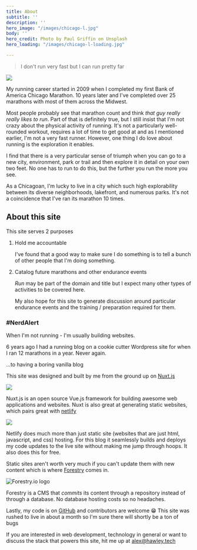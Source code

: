 ```yaml
---
title: About
subtitle: ''
description: ''
hero_image: "/images/chicago-l.jpg"
body: ''
hero_credit: Photo by Paul Griffin on Unsplash
hero_loading: "/images/chicago-l-loading.jpg"

---
```

> I don't run very fast but I can run pretty far

![](/images/about-photo-1.jpg)

My running career started in 2009 when I completed my first Bank of America Chicago Marathon. 10 years later and I've completed over 25 marathons with most of them across the Midwest.

Most people probably see that marathon count and think _that guy really really likes to run_. Part of that is definitely true, but I still insist that I'm not crazy about the physical activity of running.  It's not a particularly well-rounded workout, requires a lot of time to get good at and as I mentioned earlier, I'm not a very fast runner. However, one thing I do love about running is the exploration it enables.

I find that there is a very particular sense of triumph when you can go to a new city, environment, park or trail and then explore it in detail on your own two feet. No one has to run to do this, but the further you run the more you see.

As a Chicagoan, I'm lucky to live in a city which such high explorability between its diverse neighborhoods, lakefront, and numerous parks. It's not a coincidence that I've ran its marathon 10 times.

## About this site

This site serves 2 purposes

1. Hold me accountable

   I've found that a good way to make sure I do something is to tell a bunch of other people that I'm doing something.
2. Catalog future marathons and other endurance events

   _Run_ may be part of the domain and title but I expect many other types of activities to be covered here.

   My also hope for this site to generate discussion around particular endurance events and the training / preparation required for them.

### #NerdAlert

When I'm not running - I'm usually building websites.

6 years ago I had a running blog on a cookie cutter Wordpress site for when I ran 12 marathons in a year. Never again.

...to having a boring vanilla blog

This site was designed and built by me from the ground up on [Nuxt.js](https://nuxtjs.org/ "Nuxt.js")

![](https://nuxtjs.org/logos/nuxt-icon-white.png)

Nuxt.js is an open source Vue.js framework for building awesome web applications and websites. Nuxt is also great at generating static websites, which pairs great with [netlify](https://netlify.com "Netlify")

![](https://www.netlify.com/img/press/logos/full-logo-light.png)

Netlify does much more than just static site (websites that are just html, javascript, and css) hosting. For this blog it seamlessly builds and deploys my code updates to the live site without making me jump through hoops. It also does this for free.

Static sites aren't worth very much if you can't update them with new content which is where [Forestry](https://forestry.io "Forestry.io") comes in.

![Forestry.io logo](/images/forestry.jpg "Forestry")

Forestry is a CMS that _commits_ its content through a repository instead of through a database. No database hosting costs so no headaches.

Lastly, my code is on [GitHub](https://github.com/ah100101/chasing-alex-run "GitHub") and contributors are welcome 😁 This site was rushed to live in about a month so I'm sure there will shortly be a ton of bugs

If you are interested in web development, technology in general or want to discuss the stack that powers this site, hit me up at [alex@hawley.tech](mailto:alex@hawley.tech)